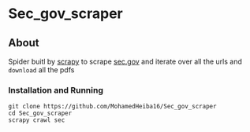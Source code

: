 # Sec_gov_scraper

## About 

Spider buitl by [scrapy](https://scrapy.org/) to scrape [sec.gov](https://www.sec.gov/spotlight/cybersecurity-enforcement-actions) and iterate over all the urls and `download` all the pdfs 

### Installation and Running

```
git clone https://github.com/MohamedHeiba16/Sec_gov_scraper
cd Sec_gov_scraper
scrapy crawl sec
```
